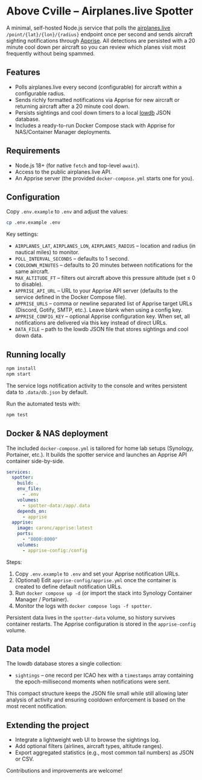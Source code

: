 # Above Cville – Airplanes.live Spotter

A minimal, self-hosted Node.js service that polls the [airplanes.live](https://airplanes.live/api-guide/) `/point/{lat}/{lon}/{radius}` endpoint once per second and sends aircraft sighting notifications through [Apprise](https://github.com/caronc/apprise). All detections are persisted with a 20 minute cool down per aircraft so you can review which planes visit most frequently without being spammed.

## Features

- Polls airplanes.live every second (configurable) for aircraft within a configurable radius.
- Sends richly formatted notifications via Apprise for new aircraft or returning aircraft after a 20 minute cool down.
- Persists sightings and cool down timers to a local [lowdb](https://github.com/typicode/lowdb) JSON database.
- Includes a ready-to-run Docker Compose stack with Apprise for NAS/Container Manager deployments.

## Requirements

- Node.js 18+ (for native `fetch` and top-level `await`).
- Access to the public airplanes.live API.
- An Apprise server (the provided `docker-compose.yml` starts one for you).

## Configuration

Copy `.env.example` to `.env` and adjust the values:

```bash
cp .env.example .env
```

Key settings:

- `AIRPLANES_LAT`, `AIRPLANES_LON`, `AIRPLANES_RADIUS` – location and radius (in nautical miles) to monitor.
- `POLL_INTERVAL_SECONDS` – defaults to 1 second.
- `COOLDOWN_MINUTES` – defaults to 20 minutes between notifications for the same aircraft.
- `MAX_ALTITUDE_FT` – filters out aircraft above this pressure altitude (set ≤ 0 to disable).
- `APPRISE_API_URL` – URL to your Apprise API server (defaults to the service defined in the Docker Compose file).
- `APPRISE_URLS` – comma or newline separated list of Apprise target URLs (Discord, Gotify, SMTP, etc.). Leave blank when using a config key.
- `APPRISE_CONFIG_KEY` – optional Apprise configuration key. When set, all notifications are delivered via this key instead of direct URLs.
- `DATA_FILE` – path to the lowdb JSON file that stores sightings and cool down data.

## Running locally

```bash
npm install
npm start
```

The service logs notification activity to the console and writes persistent data to `.data/db.json` by default.

Run the automated tests with:

```bash
npm test
```

## Docker & NAS deployment

The included `docker-compose.yml` is tailored for home lab setups (Synology, Portainer, etc.). It builds the spotter service and launches an Apprise API container side-by-side.

```yaml
services:
  spotter:
    build: .
    env_file:
      - .env
    volumes:
      - spotter-data:/app/.data
    depends_on:
      - apprise
  apprise:
    image: caronc/apprise:latest
    ports:
      - "8000:8000"
    volumes:
      - apprise-config:/config
```

Steps:

1. Copy `.env.example` to `.env` and set your Apprise notification URLs.
2. (Optional) Edit `apprise-config/apprise.yml` once the container is created to define default notification URLs.
3. Run `docker compose up -d` (or import the stack into Synology Container Manager / Portainer).
4. Monitor the logs with `docker compose logs -f spotter`.

Persistent data lives in the `spotter-data` volume, so history survives container restarts. The Apprise configuration is stored in the `apprise-config` volume.

## Data model

The lowdb database stores a single collection:

- `sightings` – one record per ICAO hex with a `timestamps` array containing the epoch-millisecond moments when notifications were sent.

This compact structure keeps the JSON file small while still allowing later analysis of activity and ensuring cooldown enforcement is based on the most recent notification.

## Extending the project

- Integrate a lightweight web UI to browse the sightings log.
- Add optional filters (airlines, aircraft types, altitude ranges).
- Export aggregated statistics (e.g., most common tail numbers) as JSON or CSV.

Contributions and improvements are welcome!
